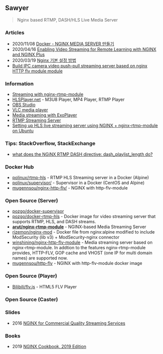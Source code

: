 ## Sawyer
> Nginx based RTMP, DASH/HLS Live Media Server

### Articles
- 2020/11/08 [Docker - NGINX MEDIA SERVER 만들기](https://woonizzooni.tistory.com/entry/Docker-NGINX-MEDIA-SERVER-%EB%A7%8C%EB%93%A4%EA%B8%B0)
- 2020/04/16 [Enabling Video Streaming for Remote Learning with NGINX and NGINX Plus](https://www.nginx.com/blog/video-streaming-for-remote-learning-with-nginx/)
- 2020/03/19 [Nginx 기본 설정 방법](https://architectophile.tistory.com/12)
- [Build IPC camera video push-pull streaming server based on nginx HTTP flv module module](https://www.fatalerrors.org/a/0tp11j8.html)


### Information
- [Streaming with nginx-rtmp-module](http://nginx-rtmp.blogspot.com/)
- [HLSPlayer.net](https://www.hlsplayer.net/) - M3U8 Player, MP4 Player, RTMP Player 
- [OBS Studio](https://obsproject.com/)
- [VLC media player](https://www.videolan.org/vlc/index.html)
- [Media streaming with ExoPlayer](https://developer.android.com/codelabs/exoplayer-intro#0)
- [RTMP Streaming Server](https://www.scaleway.com/en/docs/setup-rtmp-streaming-server/)
- [Setting up HLS live streaming server using NGINX + nginx-rtmp-module on Ubuntu](https://docs.peer5.com/guides/setting-up-hls-live-streaming-server-using-nginx/)


### Tips: StackOverflow, StackExchange
- [what does the NGiNX RTMP DASH directive: dash_playlist_length do?](https://stackoverflow.com/questions/53984279/what-does-the-nginx-rtmp-dash-directive-dash-playlist-length-do)


### Docker Hub
- [polinux/rtmp-hls](https://hub.docker.com/r/polinux/rtmp-hls/) - RTMP HLS Streaming server in a Docker (Alpine)
- [polinux/supervisor/](https://hub.docker.com/r/polinux/supervisor/) - Supervisor in a Docker (CentOS and Alpine) 
- [mugennsou/nginx-http-flv/](https://hub.docker.com/r/mugennsou/nginx-http-flv/) - NGINX with http-flv-module


### Open Source (Server)
- [pozgo/docker-supervisor](https://github.com/pozgo/docker-supervisor)
- [pozgo/docker-rtmp-hls](https://github.com/pozgo/docker-rtmp-hls) - Docker image for video streaming server that supports RTMP, HLS, and DASH streams.
- [**arut/nginx-rtmp-module**](https://github.com/arut/nginx-rtmp-module) - NGINX-based Media Streaming Server
- [rizemon/nginx-mod](https://github.com/rizemon/nginx-mod) - Docker file from nginx:alpine modified to include ModSecurity (lib v3) + ModSecurity-nginx connector
- [winshining/nginx-http-flv-module](https://github.com/winshining/nginx-http-flv-module) - Media streaming server based on nginx-rtmp-module. In addtion to the features nginx-rtmp-module provides, HTTP-FLV, GOP cache and VHOST (one IP for multi domain names) are supported now.
- [mugennsou/http-flv](https://github.com/mugennsou/http-flv) - NGINX with http-flv-module docker image


### Open Source (Player)
- [Bilibili/flv.js](https://github.com/Bilibili/flv.js) - HTML5 FLV Player


### Open Source (Caster)


### Slides
- 2016 [NGINX for Commercial Quality Streaming Services](https://www.nginx.com/wp-content/uploads/2018/12/NGINX-Conf-2018-slides_Choi-streaming.pdf)

### Books
- 2019 [NGINX Cookbook, 2019 Edition](https://www.nginx.com/resources/library/nginx-cookbook-2019-edition/)
